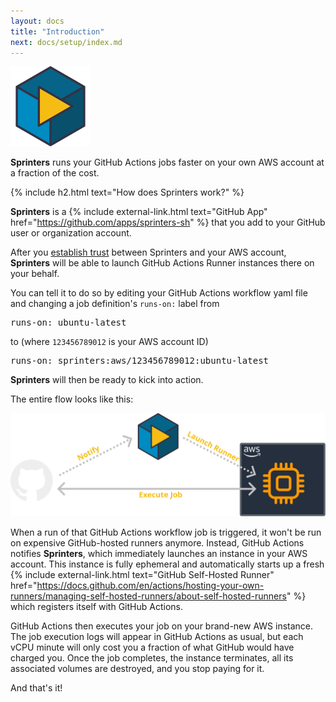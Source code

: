 ```yaml
---
layout: docs
title: "Introduction"
next: docs/setup/index.md
---
```


<img src="/assets/logo/sprinters.svg" width="128px" alt="Sprinters Logo">

**Sprinters** runs your GitHub Actions jobs faster on your own AWS account at a fraction of the cost.

{% include h2.html text="How does Sprinters work?" %}

**Sprinters** is a {% include external-link.html text="GitHub App" href="https://github.com/apps/sprinters-sh" %} that
you add to your GitHub user or organization account.

After you [establish trust](/docs/setup#aws) between Sprinters and your AWS account,
**Sprinters** will be able to launch GitHub Actions Runner instances there on your behalf.

You can tell it to do so by editing your GitHub Actions workflow yaml file and changing a job definition's `runs-on:` label from

<div class="alert alert-info font-monospace p-0 mb-3 position-relative" role="alert">
    <pre class="mb-0 p-2 fs-7">runs-on: ubuntu-latest</pre>
</div>

to (where `123456789012` is your AWS account ID)

<div class="alert alert-info font-monospace p-0 mb-3 position-relative" role="alert">
    <pre class="mb-0 p-2 fs-7">runs-on: <span class="fw-bold fst-italic text-warning">sprinters:aws/123456789012:</span>ubuntu-latest</pre>
</div>

**Sprinters** will then be ready to kick into action.

The entire flow looks like this:

<img src="/assets/overview.svg" alt="How Sprinters Works Diagram">

When a run of that GitHub Actions workflow job is triggered, it won't be run on expensive GitHub-hosted runners anymore.
Instead, GitHub Actions notifies **Sprinters**, which immediately launches an instance in your AWS account.
This instance is fully ephemeral and automatically starts up 
a fresh {% include external-link.html text="GitHub Self-Hosted Runner" href="https://docs.github.com/en/actions/hosting-your-own-runners/managing-self-hosted-runners/about-self-hosted-runners" %} which
registers itself with GitHub Actions.

GitHub Actions then executes your job on your brand-new AWS instance. The job execution logs will appear in GitHub Actions
as usual, but each vCPU minute will only cost you a fraction of what GitHub would have charged you. Once the job
completes, the instance terminates, all its associated volumes are destroyed, and you stop paying for it.

And that's it!
